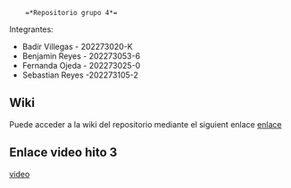         =*Repositorio grupo 4*=

Integrantes:
- Badir Villegas - 202273020-K
- Benjamin Reyes - 202273053-6
- Fernanda Ojeda - 202273025-0
- Sebastian Reyes -202273105-2

## Wiki

Puede acceder a la wiki del repositorio mediante el siguient enlace [enlace](https://gitlab.com/grupo4-2024-proyinf/GRUPO4-2024-PROYINF/-/wikis/Wiki)

## Enlace video hito 3
[video](https://youtu.be/PczyER8rk8M)
    